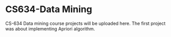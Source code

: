 # CS634-Data Mining
CS-634 Data mining course projects will be uploaded here.
The first project was about implementing Apriori algorithm.
